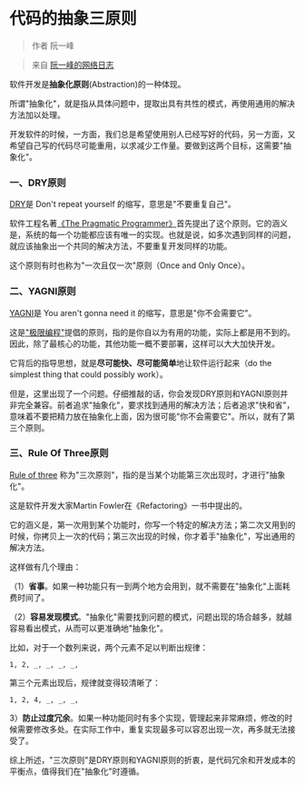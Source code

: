 ﻿# 代码的抽象三原则
>作者 阮一峰

>来自 [阮一峰的网络日志](http://www.ruanyifeng.com/blog/2013/01/abstraction_principles.html)

软件开发是**抽象化原则**(Abstraction)的一种体现。

所谓"抽象化"，就是指从具体问题中，提取出具有共性的模式，再使用通用的解决方法加以处理。

开发软件的时候，一方面，我们总是希望使用别人已经写好的代码，另一方面，又希望自己写的代码尽可能重用，以求减少工作量。要做到这两个目标，这需要"抽象化"。

### 一、DRY原则

[DRY](https://en.wikipedia.org/wiki/Don%27t_repeat_yourself)是 Don't repeat yourself 的缩写，意思是"不要重复自己"。

软件工程名著[《The Pragmatic Programmer》](https://en.wikipedia.org/wiki/The_Pragmatic_Programmer)首先提出了这个原则。它的涵义是，系统的每一个功能都应该有唯一的实现。也就是说，如多次遇到同样的问题，就应该抽象出一个共同的解决方法，不要重复开发同样的功能。

这个原则有时也称为"一次且仅一次"原则（Once and Only Once）。

### 二、YAGNI原则

[YAGNI](https://en.wikipedia.org/wiki/You_aren%27t_gonna_need_it)是 You aren't gonna need it 的缩写，意思是"你不会需要它"。

这是["极限编程"](https://en.wikipedia.org/wiki/Extreme_programming)提倡的原则，指的是你自以为有用的功能，实际上都是用不到的。因此，除了最核心的功能，其他功能一概不要部署，这样可以大大加快开发。

它背后的指导思想，就是**尽可能快、尽可能简单**地让软件运行起来（do the simplest thing that could possibly work）。

但是，这里出现了一个问题。仔细推敲的话，你会发现DRY原则和YAGNI原则并非完全兼容。前者追求"抽象化"，要求找到通用的解决方法；后者追求"快和省"，意味着不要把精力放在抽象化上面，因为很可能"你不会需要它"。所以，就有了第三个原则。

### 三、Rule Of Three原则

[Rule of three](https://en.wikipedia.org/wiki/Rule_of_three_(computer_programming)) 称为"三次原则"，指的是当某个功能第三次出现时，才进行"抽象化"。

这是软件开发大家Martin Fowler在《Refactoring》一书中提出的。

它的涵义是，第一次用到某个功能时，你写一个特定的解决方法；第二次又用到的时候，你拷贝上一次的代码；第三次出现的时候，你才着手"抽象化"，写出通用的解决方法。

这样做有几个理由：

（1）**省事**。如果一种功能只有一到两个地方会用到，就不需要在"抽象化"上面耗费时间了。

（2）**容易发现模式**。"抽象化"需要找到问题的模式，问题出现的场合越多，就越容易看出模式，从而可以更准确地"抽象化"。

比如，对于一个数列来说，两个元素不足以判断出规律：

`1, 2, _, _, _, _,`

第三个元素出现后，规律就变得较清晰了：

`1, 2, 4, _, _, _,`

3）**防止过度冗余**。如果一种功能同时有多个实现，管理起来非常麻烦，修改的时候需要修改多处。在实际工作中，重复实现最多可以容忍出现一次，再多就无法接受了。

综上所述，"三次原则"是DRY原则和YAGNI原则的折衷，是代码冗余和开发成本的平衡点，值得我们在"抽象化"时遵循。